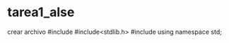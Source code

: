# tarea1_alse
crear archivo 
#include<iostream>
#include<stdlib.h>
#include<fstream>
using namespace std;
  
